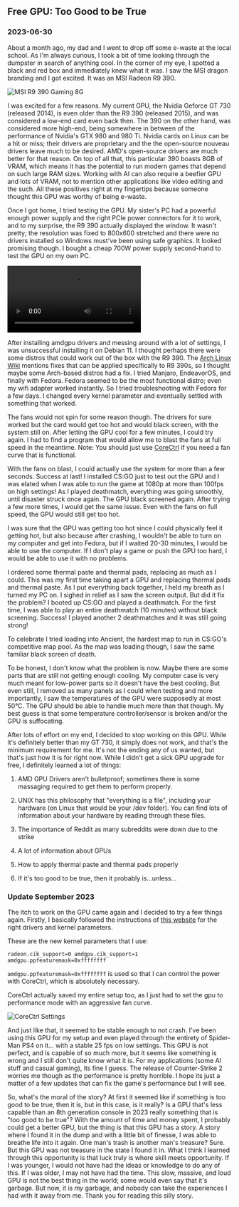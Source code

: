 <!---
title:Free GPU: Too Good to be True
date:Thu, 30 June 2023 10:00:00 EST
description:My attempt in fixing a free GPU
--->

## Free GPU: Too Good to be True

### 2023-06-30

About a month ago, my dad and I went to drop off some e-waste at the local school. As I'm always curious, I took a bit of time looking through the dumpster in search of anything cool. In the corner of my eye, I spotted a black and red box and immediately knew what it was. I saw the MSI dragon branding and I got excited. It was an MSI Radeon R9 390. 

![MSI R9 390 Gaming 8G](../assets/images/r9_390.jpg)

I was excited for a few reasons. My current GPU, the Nvidia Geforce GT 730 (released 2014), is even older than the R9 390 (released 2015), and was considered a low-end card even back then. The 390 on the other hand, was considered more high-end, being somewhere in between of the performance of Nvidia's GTX 980 and 980 Ti. Nvidia cards on Linux can be a hit or miss; their drivers are proprietary and the the open-source nouveau drivers leave much to be desired. AMD's open-source drivers are much better for that reason. On top of all that, this particular 390 boasts 8GB of VRAM, which means it has the potential to run modern games that depend on such large RAM sizes. Working with AI can also require a beefier GPU and lots of VRAM, not to mention other applications like video editing and the such. All these positives right at my fingertips because someone thought this GPU was worthy of being e-waste.

Once I got home, I tried testing the GPU. My sister's PC had a powerful enough power supply and the right PCIe power connectors for it to work, and to my surprise, the R9 390 actually displayed the window. It wasn't pretty; the resolution was fixed to 800x600 stretched and there were no drivers installed so Windows must've been using safe graphics. It looked promising though. I bought a cheap 700W power supply second-hand to test the GPU on my own PC.

<video controls="true" allowfullscreen="true">
    <source src="../assets/images/r9_390_test.mp4" type="video/mp4">
</video>

After installing amdgpu drivers and messing around with a lot of settings, I was unsuccessful installing it on Debian 11. I thought perhaps there were some distros that could work out of the box with the R9 390. The [Arch Linux Wiki](https://wiki.archlinux.org/title/AMDGPU#R9_390_series_poor_performance_and/or_instability) mentions fixes that can be applied specifically to R9 390s, so I thought maybe some Arch-based distros had a fix. I tried Manjaro, EndeavorOS, and finally with Fedora. Fedora seemed to be the most functional distro; even my wifi adapter worked instantly. So I tried troubleshooting with Fedora for a few days. I changed every kernel parameter and eventually settled with something that worked.

The fans would not spin for some reason though. The drivers for sure worked but the card would get too hot and would black screen, with the system still on. After letting the GPU cool for a few minutes, I could try again. I had to find a program that would allow me to blast the fans at full speed in the meantime. Note: You should just use [CoreCtrl](https://gitlab.com/corectrl/corectrl) if you need a fan curve that is functional.

With the fans on blast, I could actually use the system for more than a few seconds. Success at last! I installed CS:GO just to test out the GPU and I was elated when I was able to run the game at 1080p at more than 100fps on high settings! As I played deathmatch, everything was going smoothly, until disaster struck once again. The GPU black screened again. After trying a few more times, I would get the same issue. Even with the fans on full speed, the GPU would still get too hot.

I was sure that the GPU was getting too hot since I could physically feel it getting hot, but also because after crashing, I wouldn't be able to turn on my computer and get into Fedora, but if I waited 20-30 minutes, I would be able to use the computer. If I don't play a game or push the GPU too hard, I would be able to use it with no problems. 

I ordered some thermal paste and thermal pads, replacing as much as I could. This was my first time taking apart a GPU and replacing thermal pads and thermal paste. As I put everything back together, I held my breath as I turned my PC on. I sighed in relief as I saw the screen output. But did it fix the problem? I booted up CS:GO and played a deathmatch. For the first time, I was able to play an entire deathmatch (10 minutes) without black screening. Success! I played another 2 deathmatches and it was still going strong!

To celebrate I tried loading into Ancient, the hardest map to run in CS:GO's competitive map pool. As the map was loading though, I saw the same familiar black screen of death.

To be honest, I don't know what the problem is now. Maybe there are some parts that are still not getting enough cooling. My computer case is very much meant for low-power parts so it doesn't have the best cooling. But even still, I removed as many panels as I could when testing and more importantly, I saw the temperatures of the GPU were supposedly at most 50°C. The GPU should be able to handle much more than that though. My best guess is that some temperature controller/sensor is broken and/or the GPU is suffocating. 

After lots of effort on my end, I decided to stop working on this GPU. While it's definitely better than my GT 730, it simply does not work, and that's the minimum requirement for me. It's not the ending any of us wanted, but that's just how it is for right now. While I didn't get a sick GPU upgrade for free, I definitely learned a lot of things:

1. AMD GPU Drivers aren't bulletproof; sometimes there is some massaging required to get them to perform properly.

2. UNIX has this philosophy that "everything is a file", including your hardware (on Linux that would be your /dev folder). You can find lots of information about your hardware by reading through these files.

3. The importance of Reddit as many subreddits were down due to the strike

4. A lot of information about GPUs

5. How to apply thermal paste and thermal pads properly

6. If it's too good to be true, then it probably is...unless...

### Update September 2023

The itch to work on the GPU came again and I decided to try a few things again. Firstly, I basically followed the instructions of [this website](https://thespecter.net/blog/technology/enabling-amdgpu-on-fedora-31-for-using-vulkan-with-r7-and-r9-radeon-cards/) for the right drivers and kernel parameters.

These are the new kernel parameters that I use:

```
radeon.cik_support=0 amdgpu.cik_support=1 amdgpu.ppfeaturemask=0xffffffff
```

`amdgpu.ppfeaturemask=0xffffffff` is used so that I can control the power with CoreCtrl, which is absolutely necessary.

CoreCtrl actually saved my entire setup too, as I just had to set the gpu to performance mode with an aggressive fan curve.

![CoreCtrl Settings](../assets/images/corectrl.png)

And just like that, it seemed to be stable enough to not crash. I've been using this GPU for my setup and even played through the entirety of Spider-Man PS4 on it... with a stable 25 fps on low settings. This GPU is not perfect, and is capable of so much more, but it seems like something is wrong and I still don't quite know what it is. For my applications (some AI stuff and casual gaming), its fine I guess. The release of Counter-Strike 2 worries me though as the performance is pretty horrible. I hope its just a matter of a few updates that can fix the game's performance but I will see.

So, what's the moral of the story? At first it seemed like if something is too good to be true, then it is, but in this case, is it really? Is a GPU that's less capable than an 8th generation console in 2023 really something that is "too good to be true"? With the amount of time and money spent, I probably could get a better GPU, but the thing is that this GPU has a story. A story where I found it in the dump and with a little bit of finesse, I was able to breathe life into it again. One man's trash is another man's treasure? Sure. But this GPU was not treasure in the state I found it in. What I think I learned through this opportunity is that luck truly is where skill meets opportunity. If I was younger, I would not have had the ideas or knowledge to do any of this. If I was older, I may not have had the time. This slow, massive, and loud GPU is not the best thing in the world; some would even say that it's garbage. But now, it is *my* garbage, and nobody can take the experiences I had with it away from me. Thank you for reading this silly story.